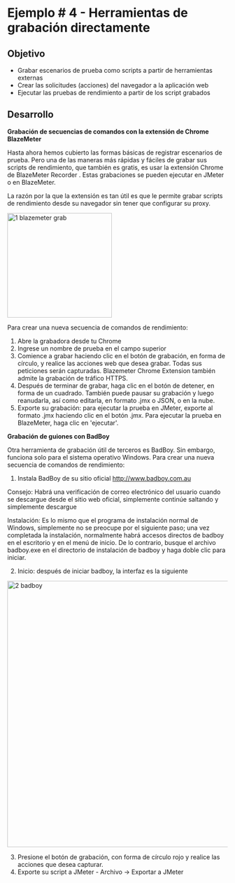 # Ejemplo # 4 - Herramientas de grabación directamente

## Objetivo

* Grabar escenarios de prueba como scripts a partir de herramientas externas
* Crear las solicitudes (acciones) del navegador a la aplicación web 
* Ejecutar las pruebas de rendimiento a partir de los script grabados

## Desarrollo

**Grabación de secuencias de comandos con la extensión de Chrome BlazeMeter**

Hasta ahora hemos cubierto las formas básicas de registrar escenarios de prueba. Pero una de las maneras más rápidas y fáciles de grabar sus scripts de rendimiento, que también es gratis, es usar la extensión Chrome de BlazeMeter Recorder . Estas grabaciones se pueden ejecutar en JMeter o en BlazeMeter.

La razón por la que la extensión es tan útil es que le permite grabar scripts de rendimiento desde su navegador sin tener que configurar su proxy.

<img width="239" alt="1  blazemeter grab" src="https://user-images.githubusercontent.com/22419786/155262087-5076c731-2116-46a1-a772-d03e04c6fea6.png">

Para crear una nueva secuencia de comandos de rendimiento:
1. Abre la grabadora desde tu Chrome
2. Ingrese un nombre de prueba en el campo superior
3. Comience a grabar haciendo clic en el botón de grabación, en forma de círculo, y realice las acciones web que desea grabar. Todas sus peticiones serán capturadas. Blazemeter
Chrome Extension también admite la grabación de tráfico HTTPS.
4. Después de terminar de grabar, haga clic en el botón de detener, en forma de un cuadrado. También puede pausar su grabación y luego reanudarla, así como editarla, en formato .jmx o JSON, o en la nube.
5. Exporte su grabación: para ejecutar la prueba en JMeter, exporte al formato .jmx haciendo clic en el botón .jmx. Para ejecutar la prueba en BlazeMeter, haga clic en 'ejecutar'.

**Grabación de guiones con BadBoy**

Otra herramienta de grabación útil de terceros es BadBoy. Sin embargo, funciona solo para el sistema operativo Windows. Para crear una nueva secuencia de comandos de rendimiento:

1. Instala BadBoy de su sitio oficial http://www.badboy.com.au

Consejo: Habrá una verificación de correo electrónico del usuario cuando se descargue desde el sitio web oficial, simplemente continúe saltando y simplemente descargue

Instalación: Es lo mismo que el programa de instalación normal de Windows, simplemente no se preocupe por el siguiente paso; una vez completada la instalación, normalmente habrá accesos directos de badboy en el escritorio y en el menú de inicio. De lo contrario, busque el archivo badboy.exe en el directorio de instalación de badboy y haga doble clic para iniciar.

2. Inicio: después de iniciar badboy, la interfaz es la siguiente

<img width="609" alt="2  badboy" src="https://user-images.githubusercontent.com/22419786/155262267-80985e33-4a95-4c50-9a79-4f7948ffd010.png">

3. Presione el botón de grabación, con forma de círculo rojo y realice las acciones que desea capturar.
4. Exporte su script a JMeter - Archivo -> Exportar a JMeter 
